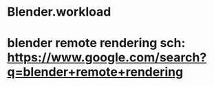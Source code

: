 # Blender.workload
# blender remote rendering  sch: https://www.google.com/search?q=blender+remote+rendering
